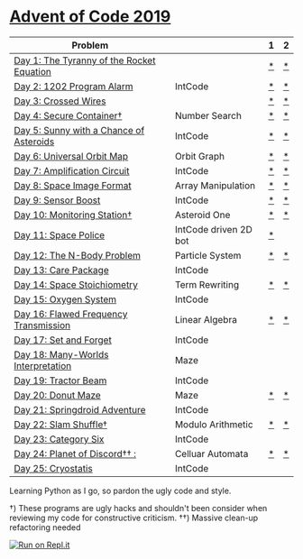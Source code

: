 # [Advent of Code 2019](https://adventofcode.com/2019) 


| Problem |                       | 1                                                                          | 2                                                                          |
| --- |-----------------------|----------------------------------------------------------------------------|----------------------------------------------------------------------------|
| [Day 1: The Tyranny of the Rocket Equation](https://adventofcode.com/2019/day/1)  |                       | [*](https://raw.githubusercontent.com/dnabre/advent_2019/master/aoc_1.py)  | [*](https://raw.githubusercontent.com/dnabre/advent_2019/master/aoc_1.py)  |
| [Day 2: 1202 Program Alarm](https://adventofcode.com/2019/day/2)  | IntCode               | [*](https://raw.githubusercontent.com/dnabre/advent_2019/master/aoc_2.py)  | [*](https://raw.githubusercontent.com/dnabre/advent_2019/master/aoc_2.py)  |
| [Day 3: Crossed Wires](https://adventofcode.com/2019/day/3)  |                       | [*](https://raw.githubusercontent.com/dnabre/advent_2019/master/aoc_3.py)  | [*](https://raw.githubusercontent.com/dnabre/advent_2019/master/aoc_3.py)  |
| [Day 4: Secure Container†](https://adventofcode.com/2019/day/4)  | Number Search         | [*](https://raw.githubusercontent.com/dnabre/advent_2019/master/aoc_4.py)  | [*](https://raw.githubusercontent.com/dnabre/advent_2019/master/aoc_4.py)  |
| [Day 5: Sunny with a Chance of Asteroids](https://adventofcode.com/2019/day/5)  | IntCode               | [*](https://raw.githubusercontent.com/dnabre/advent_2019/master/aoc_5.py)  | [*](https://raw.githubusercontent.com/dnabre/advent_2019/master/aoc_5.py)  |
| [Day 6: Universal Orbit Map](https://adventofcode.com/2019/day/6)  | Orbit Graph           | [*](https://raw.githubusercontent.com/dnabre/advent_2019/master/aoc_6.py)  | [*](https://raw.githubusercontent.com/dnabre/advent_2019/master/aoc_6.py)  |
| [Day 7: Amplification Circuit](https://adventofcode.com/2019/day/7)  | IntCode               | [*](https://raw.githubusercontent.com/dnabre/advent_2019/master/aoc_7.py)  | [*](https://raw.githubusercontent.com/dnabre/advent_2019/master/aoc_7.py)  |
| [Day 8: Space Image Format](https://adventofcode.com/2019/day/8)  | Array Manipulation    | [*](https://raw.githubusercontent.com/dnabre/advent_2019/master/aoc_8.py)  | [*](https://raw.githubusercontent.com/dnabre/advent_2019/master/aoc_8.py)  |
| [Day 9: Sensor Boost ](https://adventofcode.com/2019/day/9)  | IntCode               | [*](https://raw.githubusercontent.com/dnabre/advent_2019/master/aoc_9.py)  | [*](https://raw.githubusercontent.com/dnabre/advent_2019/master/aoc_9.py)  |
| [Day 10: Monitoring Station†](https://adventofcode.com/2019/day/10) | Asteroid One          | [*](https://raw.githubusercontent.com/dnabre/advent_2019/master/aoc_10.py) | [*](https://raw.githubusercontent.com/dnabre/advent_2019/master/aoc_10.py) |
| [Day 11: Space Police](https://adventofcode.com/2019/day/11) | IntCode driven 2D bot | [*](https://raw.githubusercontent.com/dnabre/advent_2019/master/aoc_11.py) | [ ](https://raw.githubusercontent.com/dnabre/advent_2019/master/aoc_11.py) |
| [Day 12: The N-Body Problem](https://adventofcode.com/2019/day/12) | Particle  System      | [*](https://raw.githubusercontent.com/dnabre/advent_2019/master/aoc_12.py) | [*](https://raw.githubusercontent.com/dnabre/advent_2019/master/aoc_12.py) |
| [Day 13: Care Package ](https://adventofcode.com/2019/day/13) | IntCode               | [ ](https://raw.githubusercontent.com/dnabre/advent_2019/master/aoc_13.py) | [ ](https://raw.githubusercontent.com/dnabre/advent_2019/master/aoc_13.py) |
| [Day 14: Space Stoichiometry](https://adventofcode.com/2019/day/14) | Term Rewriting        | [*](https://raw.githubusercontent.com/dnabre/advent_2019/master/aoc_14.py) | [*](https://raw.githubusercontent.com/dnabre/advent_2019/master/aoc_14.py) |
| [Day 15: Oxygen System](https://adventofcode.com/2019/day/15) | IntCode               | [ ](https://raw.githubusercontent.com/dnabre/advent_2019/master/aoc_15.py) | [ ](https://raw.githubusercontent.com/dnabre/advent_2019/master/aoc_15.py) |
| [Day 16: Flawed Frequency Transmission](https://adventofcode.com/2019/day/16) | Linear Algebra        | [*](https://raw.githubusercontent.com/dnabre/advent_2019/master/aoc_16.py) | [*](https://raw.githubusercontent.com/dnabre/advent_2019/master/aoc_16.py) |
| [Day 17: Set and Forget ](https://adventofcode.com/2019/day/17) | IntCode               | [ ](https://raw.githubusercontent.com/dnabre/advent_2019/master/aoc_17.py) | [ ](https://raw.githubusercontent.com/dnabre/advent_2019/master/aoc_17.py) |
| [Day 18: Many-Worlds Interpretation ](https://adventofcode.com/2019/day/18) | Maze                  | [ ](https://raw.githubusercontent.com/dnabre/advent_2019/master/aoc_18.py) | [ ](https://raw.githubusercontent.com/dnabre/advent_2019/master/aoc_18.py) |
| [Day 19: Tractor Beam ](https://adventofcode.com/2019/day/19) | IntCode               | [ ](https://raw.githubusercontent.com/dnabre/advent_2019/master/aoc_19.py) | [ ](https://raw.githubusercontent.com/dnabre/advent_2019/master/aoc_19.py) |
| [Day 20: Donut Maze ](https://adventofcode.com/2019/day/20) | Maze                  | [*](https://raw.githubusercontent.com/dnabre/advent_2019/master/aoc_20.py) | [*](https://raw.githubusercontent.com/dnabre/advent_2019/master/aoc_20.py) |
| [Day 21: Springdroid Adventure ](https://adventofcode.com/2019/day/21) | IntCode               | [ ](https://raw.githubusercontent.com/dnabre/advent_2019/master/aoc_21.py) | [ ](https://raw.githubusercontent.com/dnabre/advent_2019/master/aoc_21.py) |
| [Day 22: Slam Shuffle† ](https://adventofcode.com/2019/day/22) | Modulo Arithmetic     | [*](https://raw.githubusercontent.com/dnabre/advent_2019/master/aoc_22.py) | [*](https://raw.githubusercontent.com/dnabre/advent_2019/master/aoc_22.py) |
| [Day 23: Category Six ](https://adventofcode.com/2019/day/23) | IntCode               | [](https://raw.githubusercontent.com/dnabre/advent_2019/master/aoc_23.py)  | [ ](https://raw.githubusercontent.com/dnabre/advent_2019/master/aoc_23.py) |
| [Day 24: Planet of Discord†† : ](https://adventofcode.com/2019/day/24) | Celluar Automata      | [*](https://raw.githubusercontent.com/dnabre/advent_2019/master/aoc_24.py) | [*](https://raw.githubusercontent.com/dnabre/advent_2019/master/aoc_24.py) |
| [Day 25: Cryostatis ](https://adventofcode.com/2019/day/25)  | IntCode               | [ ](https://raw.githubusercontent.com/dnabre/advent_2019/master/aoc_25.py) | [ ](https://raw.githubusercontent.com/dnabre/advent_2019/master/aoc_25.py) |


Learning Python as I go, so pardon the ugly code and style.

 †) These programs are ugly hacks and shouldn't been consider when reviewing my code for constructive criticism.
††) Massive clean-up refactoring needed

 
[![Run on Repl.it](https://repl.it/badge/github/dnabre/advent_2019)](https://repl.it/github/dnabre/advent_2019)
